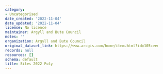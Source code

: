 ```yaml
---
category:
- Uncategorised
date_created: '2022-11-04'
date_updated: '2022-11-04'
license: No licence
maintainer: Argyll and Bute Council
notes: ''
organization: Argyll and Bute Council
original_dataset_link: https://www.arcgis.com/home/item.html?id=105ceee797be42f0ad9294d1822748ce
records: null
resources: []
schema: default
title: Sites 2022 Poly
---
```

